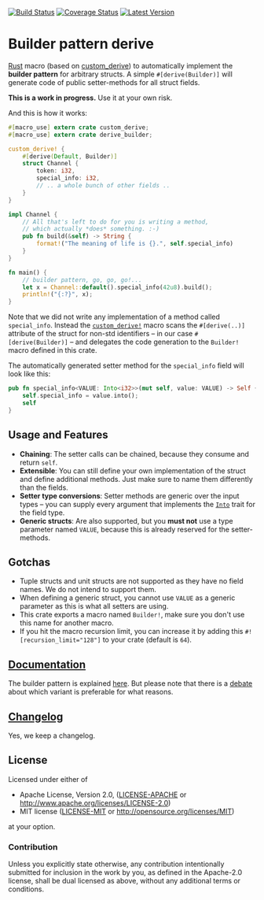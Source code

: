 [![Build Status](https://travis-ci.org/colin-kiegel/rust-derive-builder.svg?branch=master)](https://travis-ci.org/colin-kiegel/rust-derive-builder)
[![Coverage Status](https://coveralls.io/repos/github/colin-kiegel/rust-derive-builder/badge.svg?branch=master)](https://coveralls.io/github/colin-kiegel/rust-derive-builder?branch=master)
[![Latest Version](https://img.shields.io/crates/v/derive_builder.svg)](https://crates.io/crates/derive_builder)

# Builder pattern derive

[Rust][rust] macro (based on [custom_derive][custom_derive]) to automatically implement the **builder pattern** for arbitrary structs. A simple `#[derive(Builder)]` will generate code of public setter-methods for all struct fields.

**This is a work in progress.** Use it at your own risk.

And this is how it works:

```rust
#[macro_use] extern crate custom_derive;
#[macro_use] extern crate derive_builder;

custom_derive! {
    #[derive(Default, Builder)]
    struct Channel {
        token: i32,
        special_info: i32,
        // .. a whole bunch of other fields ..
    }
}

impl Channel {
    // All that's left to do for you is writing a method,
    // which actually *does* something. :-)
    pub fn build(&self) -> String {
        format!("The meaning of life is {}.", self.special_info)
    }
}

fn main() {
    // builder pattern, go, go, go!...
    let x = Channel::default().special_info(42u8).build();
    println!("{:?}", x);
}
```

Note that we did not write any implementation of a method called `special_info`. Instead the [`custom_derive!`][custom_derive] macro scans the `#[derive(..)]` attribute of the struct for non-std identifiers – in our case `#[derive(Builder)]` – and delegates the code generation to the `Builder!` macro defined in this crate.

The automatically generated setter method for the `special_info` field will look like this:

```rust
pub fn special_info<VALUE: Into<i32>>(mut self, value: VALUE) -> Self {
    self.special_info = value.into();
    self
}
```

## Usage and Features

* **Chaining**: The setter calls can be chained, because they consume and return `self`.
* **Extensible**: You can still define your own implementation of the struct and define additional methods. Just make sure to name them differently than the fields.
* **Setter type conversions**: Setter methods are generic over the input types – you can supply every argument that implements the [`Into`][into] trait for the field type.
* **Generic structs**: Are also supported, but you **must not** use a type parameter named `VALUE`, because this is already reserved for the setter-methods.

## Gotchas

* Tuple structs and unit structs are not supported as they have no field names. We do not intend to support them.
* When defining a generic struct, you cannot use `VALUE` as a generic parameter as this is what all setters are using.
* This crate exports a macro named `Builder!`, make sure you don't use this name for another macro.
* If you hit the macro recursion limit, you can increase it by adding this `#![recursion_limit="128"]` to your crate (default is `64`).

## [Documentation][doc]

The builder pattern is explained [here][builder-pattern]. But please note that there is a [debate](https://github.com/aturon/aturon.github.io/issues/5) about which variant is preferable for what reasons.

[doc]: https://colin-kiegel.github.io/rust-derive-builder
[rust]: https://www.rust-lang.org/
[custom_derive]: https://crates.io/crates/custom_derive
[builder-pattern]: https://aturon.github.io/ownership/builders.html
[into]: https://doc.rust-lang.org/nightly/std/convert/trait.Into.html

## [Changelog](CHANGELOG.md)

Yes, we keep a changelog.

## License

Licensed under either of

- Apache License, Version 2.0, ([LICENSE-APACHE](LICENSE-APACHE) or <http://www.apache.org/licenses/LICENSE-2.0>)
- MIT license ([LICENSE-MIT](LICENSE-MIT) or <http://opensource.org/licenses/MIT>)

at your option.

### Contribution

Unless you explicitly state otherwise, any contribution intentionally
submitted for inclusion in the work by you, as defined in the Apache-2.0
license, shall be dual licensed as above, without any additional terms or
conditions.
